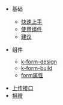 - 基础
  * [快速上手](zh-cn/guide/start?id=快速上手)
  * [使用组件](zh-cn/guide/start?id=引入-k-form-design)
  * [建议](zh-cn/guide/start?id=使用建议)

- 组件
  * [k-form-design](zh-cn/components/design)
  * [k-form-build](zh-cn/components/build)
  * [form属性](zh-cn/components/form)

* [上传接口](zh-cn/config)
* [捐赠](zh-cn/donation)
